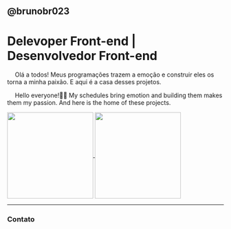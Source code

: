 ## @brunobr023
<h1>Delevoper Front-end | Desenvolvedor Front-end</h1>
<p><img width=14 height=14 src="https://images.emojiterra.com/twitter/v14.0/1024px/1f1e7-1f1f7.png">  Olá a todos! Meus programações trazem a emoção e construir eles os torna a minha paixão. E aqui é a casa desses projetos.</p>
<p><img width=14 height=14 src="https://images.emojiterra.com/twitter/v14.0/1024px/1f1fa-1f1f8.png">  Hello everyone!👋🏻 My schedules bring emotion and building them makes them my passion. And here is the home of these projects.</p>
 <a href="https://github.com/brunobr023">
  <img height=200 align="center" src="https://github-readme-stats.vercel.app/api?username=brunobr023&theme=dracula" />
</a>
<a href="https://github.com/brunobr023">
  <img height=200 align="center" src="https://github-readme-stats.vercel.app/api/top-langs?username=brunobr023&layout=compact&langs_count=8&card_width=320&theme=dracula" />
</a>
<hr>
<div>
  <h3>Contato</h3>
 
</div>
